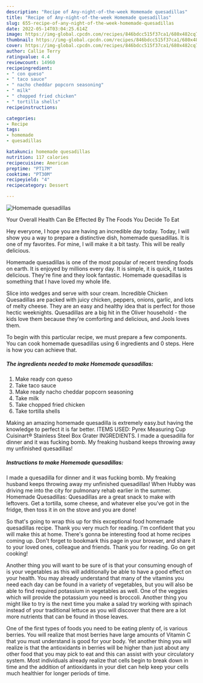 ```yaml
---
description: "Recipe of Any-night-of-the-week Homemade quesadillas"
title: "Recipe of Any-night-of-the-week Homemade quesadillas"
slug: 655-recipe-of-any-night-of-the-week-homemade-quesadillas
date: 2022-05-14T03:04:25.614Z
image: https://img-global.cpcdn.com/recipes/846bdcc515f37ca1/680x482cq70/homemade-quesadillas-recipe-main-photo.jpg
thumbnail: https://img-global.cpcdn.com/recipes/846bdcc515f37ca1/680x482cq70/homemade-quesadillas-recipe-main-photo.jpg
cover: https://img-global.cpcdn.com/recipes/846bdcc515f37ca1/680x482cq70/homemade-quesadillas-recipe-main-photo.jpg
author: Callie Terry
ratingvalue: 4.4
reviewcount: 14960
recipeingredient:
- " con queso"
- " taco sauce"
- " nacho cheddar popcorn seasoning"
- " milk"
- " chopped fried chicken"
- " tortilla shells"
recipeinstructions:

categories:
- Recipe
tags:
- homemade
- quesadillas

katakunci: homemade quesadillas 
nutrition: 117 calories
recipecuisine: American
preptime: "PT17M"
cooktime: "PT30M"
recipeyield: "4"
recipecategory: Dessert

---
```



![Homemade quesadillas](https://img-global.cpcdn.com/recipes/846bdcc515f37ca1/680x482cq70/homemade-quesadillas-recipe-main-photo.jpg)

Your Overall Health Can Be Effected By The Foods You Decide To Eat

Hey everyone, I hope you are having an incredible day today. Today, I will show you a way to prepare a distinctive dish, homemade quesadillas. It is one of my favorites. For mine, I will make it a bit tasty. This will be really delicious.

Homemade quesadillas is one of the most popular of recent trending foods on earth. It is enjoyed by millions every day. It is simple, it is quick, it tastes delicious. They're fine and they look fantastic. Homemade quesadillas is something that I have loved my whole life.

Slice into wedges and serve with sour cream. Incredible Chicken Quesadillas are packed with juicy chicken, peppers, onions, garlic, and lots of melty cheese. They are an easy and healthy idea that is perfect for those hectic weeknights. Quesadillas are a big hit in the Oliver household - the kids love them because they&#39;re comforting and delicious, and Jools loves them.


To begin with this particular recipe, we must prepare a few components. You can cook homemade quesadillas using 6 ingredients and 0 steps. Here is how you can achieve that.

<!--inarticleads1-->

##### The ingredients needed to make Homemade quesadillas:

1. Make ready  con queso
1. Take  taco sauce
1. Make ready  nacho cheddar popcorn seasoning
1. Take  milk
1. Take  chopped fried chicken
1. Take  tortilla shells


Making an amazing homemade quesadilla is extremely easy.but having the knowledge to perfect it is far better. ITEMS USED: Pyrex Measuring Cup Cuisinart® Stainless Steel Box Grater INGREDIENTS. I made a quesadilla for dinner and it was fucking bomb. My freaking husband keeps throwing away my unfinished quesadillas! 

<!--inarticleads2-->

##### Instructions to make Homemade quesadillas:



I made a quesadilla for dinner and it was fucking bomb. My freaking husband keeps throwing away my unfinished quesadillas! When Hubby was driving me into the city for pulmonary rehab earlier in the summer. Homemade Quesadillas: Quesadillas are a great snack to make with leftovers. Get a tortilla, some cheese, and whatever else you&#39;ve got in the fridge, then toss it in on the stove and you are done! 

So that's going to wrap this up for this exceptional food homemade quesadillas recipe. Thank you very much for reading. I'm confident that you will make this at home. There's gonna be interesting food at home recipes coming up. Don't forget to bookmark this page in your browser, and share it to your loved ones, colleague and friends. Thank you for reading. Go on get cooking!

Another thing you will want to be sure of is that your consuming enough of is your vegetables as this will additionally be able to have a good effect on your health. You may already understand that many of the vitamins you need each day can be found in a variety of vegetables, but you will also be able to find required potassium in vegetables as well. One of the veggies which will provide the potassium you need is broccoli. Another thing you might like to try is the next time you make a salad try working with spinach instead of your traditional lettuce as you will discover that there are a lot more nutrients that can be found in those leaves.

One of the first types of foods you need to be eating plenty of, is various berries. You will realize that most berries have large amounts of Vitamin C that you must understand is good for your body. Yet another thing you will realize is that the antioxidants in berries will be higher than just about any other food that you may pick to eat and this can assist with your circulatory system. Most individuals already realize that cells begin to break down in time and the addition of antioxidants in your diet can help keep your cells much healthier for longer periods of time.
